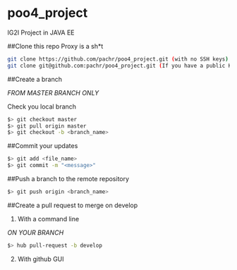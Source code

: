 # poo4_project
IG2I Project in JAVA EE

##Clone this repo
Proxy is a sh*t

```bash
git clone https://github.com/pachr/poo4_project.git (with no SSH keys)
git clone git@github.com:pachr/poo4_project.git (If you have a public Key)
```

##Create a branch

*FROM MASTER BRANCH ONLY*

Check you local branch

```bash
$> git checkout master
$> git pull origin master
$> git checkout -b <branch_name>
```

##Commit your updates

```bash
$> git add <file_name>
$> git commit -m "<message>"
```

##Push a branch to the remote repository 

```bash
$> git push origin <branch_name>
```

##Create a pull request to merge on develop

1. With a command line

*ON YOUR BRANCH*

```bash
$> hub pull-request -b develop
```

2. With github GUI
